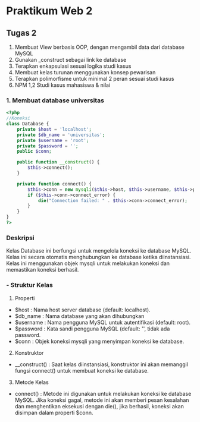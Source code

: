 # Praktikum Web 2
## Tugas 2
1. Membuat View berbasis OOP, dengan mengambil data dari database MySQL
2. Gunakan _construct sebagai link ke database
3. Terapkan enkapsulasi sesuai logika studi kasus
4. Membuat kelas turunan menggunakan konsep pewarisan
5. Terapkan polimorfisme untuk minimal 2 peran sesuai studi kasus
6. NPM 1,2 Studi kasus mahasiswa & nilai

### 1. Membuat database universitas
```  php
<?php
//Koneksi
class Database {
    private $host = 'localhost';
    private $db_name = 'universitas';
    private $username = 'root';
    private $password = '';
    public $conn;

    public function __construct() {
        $this->connect();
    }

    private function connect() {
        $this->conn = new mysqli($this->host, $this->username, $this->password, $this->db_name);
        if ($this->conn->connect_error) {
            die("Connection failed: " . $this->conn->connect_error);
        }
    }
}
?>

```
### Deskripsi
Kelas Database ini berfungsi untuk mengelola koneksi ke database MySQL. Kelas ini secara
otomatis menghubungkan ke database ketika diinstansiasi. Kelas ini menggunakan objek mysqli
untuk melakukan koneksi dan memastikan koneksi berhasil.

### - Struktur Kelas
1. Properti
- $host : Nama host server database (default: localhost).
- $db_name : Nama database yang akan dihubungkan
- $username : Nama pengguna MySQL untuk autentifikasi (default: root).
- $password : Kata sandi pengguna MySQL (default: '', tidak ada password.
- $conn : Objek koneksi mysqli yang menyimpan koneksi ke database.
2. Konstruktor
- __construct() :  Saat kelas diinstansiasi, konstruktor ini akan memanggil fungsi connect()
untuk membuat koneksi ke database.
3. Metode Kelas
- connect() : Metode ini digunakan untuk melakukan koneksi ke database MySQL. Jika koneksi gagal, metode ini akan memberi pesan kesalahan dan menghentikan eksekusi dengan die(), jika berhasil, koneksi akan disimpan dalam properti $conn.
